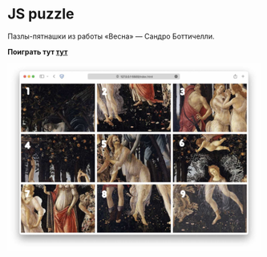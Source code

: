# JS puzzle

Пазлы-пятнашки из работы «Весна» — Сандро Боттичелли.

**Поиграть тут [тут](https://dreadwood.github.io/puzzle/)**

![Главный экран](doc/screenshot-puzzle.jpg)